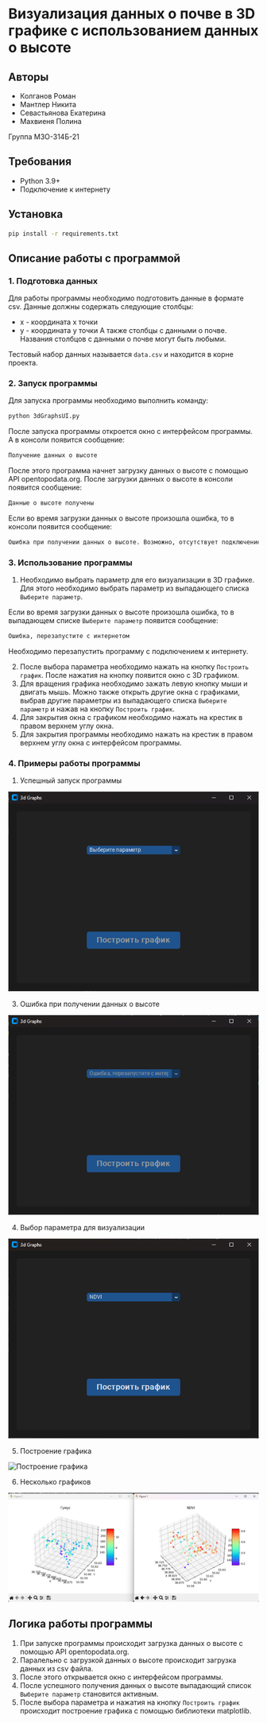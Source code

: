 # Визуализация данных о почве в 3D графике с использованием данных о высоте

## Авторы
* Колганов Роман
* Мантлер Никита
* Севастьянова Екатерина
* Махвиеня Полина

Группа М3О-314Б-21

## Требования
* Python 3.9+
* Подключение к интернету

## Установка
```bash
pip install -r requirements.txt
```
## Описание работы c программой

### 1. Подготовка данных
Для работы программы необходимо подготовить данные в формате csv. Данные должны содержать следующие столбцы:
* x - координата x точки
* y - координата y точки
А также столбцы с данными о почве. Названия столбцов с данными о почве могут быть любыми.

Тестовый набор данных называется `data.csv` и находится в корне проекта.

### 2. Запуск программы
Для запуска программы необходимо выполнить команду:
```bash
python 3dGraphsUI.py
```
После запуска программы откроется окно с интерфейсом программы.
А в консоли появится сообщение:
```bash
Получение данных о высоте
```
После этого программа начнет загрузку данных о высоте с помощью API opentopodata.org.
После загрузки данных о высоте в консоли появится сообщение:
```bash
Данные о высоте получены
```
Если во время загрузки данных о высоте произошла ошибка, то в консоли появится сообщение:
```bash
Ошибка при получении данных о высоте. Возможно, отсутствует подключение к интернету
```

### 3. Использование программы
1. Необходимо выбрать параметр для его визуализации в 3D графике. Для этого необходимо выбрать параметр из выпадающего списка `Выберите параметр`.

Если во время загрузки данных о высоте произошла ошибка, то в выпадающем списке `Выберите параметр` появится сообщение:
```bash
Ошибка, перезапустите с интернетом
```
Необходимо перезапустить программу с подключением к интернету.

2. После выбора параметра необходимо нажать на кнопку `Построить график`. После нажатия на кнопку появится окно с 3D графиком.
3. Для вращения графика необходимо зажать левую кнопку мыши и двигать мышь.
Можно также открыть другие окна с графиками, выбрав другие параметры из выпадающего списка `Выберите параметр` и нажав на кнопку `Построить график`.
4. Для закрытия окна с графиком необходимо нажать на крестик в правом верхнем углу окна.
5. Для закрытия программы необходимо нажать на крестик в правом верхнем углу окна с интерфейсом программы.

### 4. Примеры работы программы
1. Успешный запуск программы

![Успешный запуск программы](./docs/after%20launch.png)

3. Ошибка при получении данных о высоте

![Ошибка при получении данных о высоте](./docs/error%20after%20launch.png)

4. Выбор параметра для визуализации

![Выбор параметра для визуализации](./docs/choose%20parameter.png)

5. Построение графика

![Построение графика](https://github.com/kolganovr/EcologyDataVisulisation/assets/49060287/004dc120-bd73-4d7a-bd3f-73bc180ec9b4)

6. Несколько графиков

![Несколько графиков](./docs/2%20graphs.png)

## Логика работы программы
1. При запуске программы происходит загрузка данных о высоте с помощью API opentopodata.org.
2. Паралельно с загрузкой данных о высоте происходит загрузка данных из csv файла.
3. После этого открывается окно с интерфейсом программы.
4. После успешного получения данных о высоте выпадающий список `Выберите параметр` становится активным.
5. После выбора параметра и нажатия на кнопку `Построить график` происходит построение графика с помощью библиотеки matplotlib.
